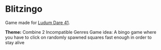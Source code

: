 # Blitzingo
Game made for [Ludum Dare 41](https://ldjam.com/).

<b>Theme:</b> Combine 2 Incompatible Genres
Game idea:
A bingo game where you have to click on randomly spawned squares fast enough in order to stay alive
